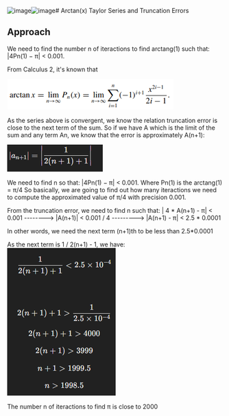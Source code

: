 ![image](https://github.com/JonasMelo21/Numerical-Analysis-Studies/assets/111281661/c8175af7-580b-4f60-8d68-ce97b3132f85)![image](https://github.com/JonasMelo21/Numerical-Analysis-Studies/assets/111281661/26cc66d3-f0ad-4ff5-af59-52971f01d7a5)# Arctan(x) Taylor Series and Truncation Errors

## Approach
We need to find the number n of iteractions to find arctang(1) such that:
|4Pn(1) − π| < 0.001.

From Calculus 2, it's known that 

![arctanSeries](image1.png)

As the series above is convergent, we know the relation truncation error is close to the next term of the sum.
So if we have A which is the limit of the sum and any term An, we know that the error is approximately A(n+1):

![truncError](image2.png)

We need to find n so that: |4Pn(1) − π| < 0.001. Where Pn(1) is the arctang(1) = π/4
So basically, we are going to find out how many iteractions we need to compute the approximated value of π/4
with precision 0.001.

From the truncation error, we need to find n such that:
| 4 * A(n+1) - π| < 0.001 --------> |A(n+1)| < 0.001 / 4 ---------> |A(n+1) - π| < 2.5 * 0.0001

In other words, we need the next term (n+1)th to be less than 2.5*0.0001

As the next term is 1 / 2(n+1) - 1, we have: 
![resolution](image3.png)

The number n of iteractions to find π is close to 2000
